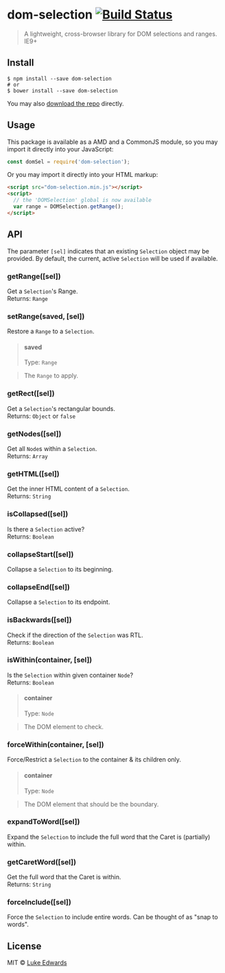 # dom-selection [![Build Status](https://travis-ci.org/lukeed/dom-selection.svg?branch=master)](https://travis-ci.org/lukeed/dom-selection)

> A lightweight, cross-browser library for DOM selections and ranges. IE9+


## Install

```
$ npm install --save dom-selection
# or
$ bower install --save dom-selection
```

You may also [download the repo](https://github.com/lukeed/dom-selection/archive/master.zip) directly.


## Usage

This package is available as a AMD and a CommonJS module, so you may import it directly into your JavaScript:

```js
const domSel = require('dom-selection');
```

Or you may import it directly into your HTML markup:

```html
<script src="dom-selection.min.js"></script>
<script>
  // the 'DOMSelection' global is now available
  var range = DOMSelection.getRange();
</script>
```

## API

The parameter `[sel]` indicates that an existing `Selection` object may be provided. By default, the current, active `Selection` will be used if available.

### getRange([sel])

Get a `Selection`'s Range.<br>
Returns: `Range`


### setRange(saved, [sel])

Restore a `Range` to a `Selection`.

> #### saved
> Type: `Range`

> The `Range` to apply.


### getRect([sel])

Get a `Selection`'s rectangular bounds.<br>
Returns: `Object` or `false`


### getNodes([sel])

Get all `Node`s within a `Selection`.<br>
Returns: `Array`


### getHTML([sel])

Get the inner HTML content of a `Selection`.<br>
Returns: `String`


### isCollapsed([sel])

Is there a `Selection` active?<br>
Returns: `Boolean`


### collapseStart([sel])

Collapse a `Selection` to its beginning.


### collapseEnd([sel])

Collapse a `Selection` to its endpoint.


### isBackwards([sel])

Check if the direction of the `Selection` was RTL.<br>
Returns: `Boolean`


### isWithin(container, [sel])

Is the `Selection` within given container `Node`?<br>
Returns: `Boolean`

> #### container
> Type: `Node`

> The DOM element to check.


### forceWithin(container, [sel])

Force/Restrict a `Selection` to the container & its children only.

> #### container
> Type: `Node`

> The DOM element that should be the boundary.


### expandToWord([sel])

Expand the `Selection` to include the full word that the Caret is (partially) within.


### getCaretWord([sel])

Get the full word that the Caret is within.<br>
Returns: `String`


### forceInclude([sel])

Force the `Selection` to include entire words. Can be thought of as "snap to words".


## License

MIT © [Luke Edwards](https://lukeed.com)
